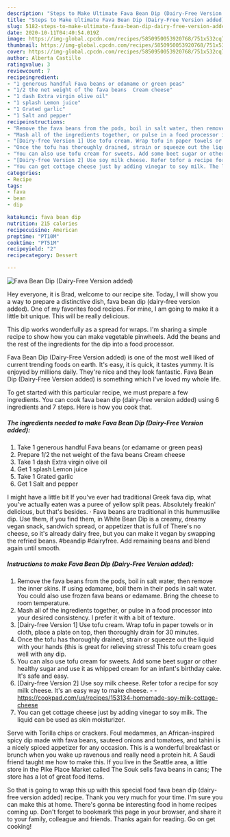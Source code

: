 ```yaml
---
description: "Steps to Make Ultimate Fava Bean Dip (Dairy-Free Version added)"
title: "Steps to Make Ultimate Fava Bean Dip (Dairy-Free Version added)"
slug: 5182-steps-to-make-ultimate-fava-bean-dip-dairy-free-version-added
date: 2020-10-11T04:40:54.019Z
image: https://img-global.cpcdn.com/recipes/5850950053920768/751x532cq70/fava-bean-dip-dairy-free-version-added-recipe-main-photo.jpg
thumbnail: https://img-global.cpcdn.com/recipes/5850950053920768/751x532cq70/fava-bean-dip-dairy-free-version-added-recipe-main-photo.jpg
cover: https://img-global.cpcdn.com/recipes/5850950053920768/751x532cq70/fava-bean-dip-dairy-free-version-added-recipe-main-photo.jpg
author: Alberta Castillo
ratingvalue: 3
reviewcount: 7
recipeingredient:
- "1 generous handful Fava beans or edamame or green peas"
- "1/2 the net weight of the fava beans  Cream cheese"
- "1 dash Extra virgin olive oil"
- "1 splash Lemon juice"
- "1 Grated garlic"
- "1 Salt and pepper"
recipeinstructions:
- "Remove the fava beans from the pods, boil in salt water, then remove the inner skins. If using edamame, boil them in their pods in salt water. You could also use frozen fava beans or edamame. Bring the cheese to room temperature."
- "Mash all of the ingredients together, or pulse in a food processor into your desired consistency. I prefer it with a bit of texture."
- "[Dairy-free Version 1] Use tofu cream. Wrap tofu in paper towels or in cloth, place a plate on top, then thoroughly drain for 30 minutes."
- "Once the tofu has thoroughly drained, strain or squeeze out the liquid with your hands (this is great for relieving stress! This tofu cream goes well with any dip."
- "You can also use tofu cream for sweets. Add some beet sugar or other healthy sugar and use it as whipped cream for an infant&#39;s birthday cake. It&#39;s safe and easy."
- "[Dairy-free Version 2] Use soy milk cheese. Refer tofor a recipe for soy milk cheese. It&#39;s an easy way to make cheese.  https://cookpad.com/us/recipes/153134-homemade-soy-milk-cottage-cheese"
- "You can get cottage cheese just by adding vinegar to soy milk. The liquid can be used as skin moisturizer."
categories:
- Recipe
tags:
- fava
- bean
- dip

katakunci: fava bean dip 
nutrition: 215 calories
recipecuisine: American
preptime: "PT10M"
cooktime: "PT51M"
recipeyield: "2"
recipecategory: Dessert

---
```



![Fava Bean Dip (Dairy-Free Version added)](https://img-global.cpcdn.com/recipes/5850950053920768/751x532cq70/fava-bean-dip-dairy-free-version-added-recipe-main-photo.jpg)

Hey everyone, it is Brad, welcome to our recipe site. Today, I will show you a way to prepare a distinctive dish, fava bean dip (dairy-free version added). One of my favorites food recipes. For mine, I am going to make it a little bit unique. This will be really delicious.

This dip works wonderfully as a spread for wraps. I&#39;m sharing a simple recipe to show how you can make vegetable pinwheels. Add the beans and the rest of the ingredients for the dip into a food processor.

Fava Bean Dip (Dairy-Free Version added) is one of the most well liked of current trending foods on earth. It's easy, it is quick, it tastes yummy. It is enjoyed by millions daily. They're nice and they look fantastic. Fava Bean Dip (Dairy-Free Version added) is something which I've loved my whole life.


To get started with this particular recipe, we must prepare a few ingredients. You can cook fava bean dip (dairy-free version added) using 6 ingredients and 7 steps. Here is how you cook that.

<!--inarticleads1-->

##### The ingredients needed to make Fava Bean Dip (Dairy-Free Version added):

1. Take 1 generous handful Fava beans (or edamame or green peas)
1. Prepare 1/2 the net weight of the fava beans  Cream cheese
1. Take 1 dash Extra virgin olive oil
1. Get 1 splash Lemon juice
1. Take 1 Grated garlic
1. Get 1 Salt and pepper


I might have a little bit If you&#39;ve ever had traditional Greek fava dip, what you&#39;ve actually eaten was a puree of yellow split peas. Absolutely freakin&#39; delicious, but that&#39;s besides. · Fava beans are traditional in this hummuslike dip. Use them, if you find them, in White Bean Dip is a creamy, dreamy vegan snack, sandwich spread, or appetizer that is full of There&#39;s no cheese, so it&#39;s already dairy free, but you can make it vegan by swapping the refried beans. #beandip #dairyfree. Add remaining beans and blend again until smooth. 

<!--inarticleads2-->

##### Instructions to make Fava Bean Dip (Dairy-Free Version added):

1. Remove the fava beans from the pods, boil in salt water, then remove the inner skins. If using edamame, boil them in their pods in salt water. You could also use frozen fava beans or edamame. Bring the cheese to room temperature.
1. Mash all of the ingredients together, or pulse in a food processor into your desired consistency. I prefer it with a bit of texture.
1. [Dairy-free Version 1] Use tofu cream. Wrap tofu in paper towels or in cloth, place a plate on top, then thoroughly drain for 30 minutes.
1. Once the tofu has thoroughly drained, strain or squeeze out the liquid with your hands (this is great for relieving stress! This tofu cream goes well with any dip.
1. You can also use tofu cream for sweets. Add some beet sugar or other healthy sugar and use it as whipped cream for an infant&#39;s birthday cake. It&#39;s safe and easy.
1. [Dairy-free Version 2] Use soy milk cheese. Refer tofor a recipe for soy milk cheese. It&#39;s an easy way to make cheese. -  - https://cookpad.com/us/recipes/153134-homemade-soy-milk-cottage-cheese
1. You can get cottage cheese just by adding vinegar to soy milk. The liquid can be used as skin moisturizer.


Serve with Torilla chips or crackers. Foul medammes, an African-inspired spicy dip made with fava beans, sauteed onions and tomatoes, and tahini is a nicely spiced appetizer for any occasion. This is a wonderful breakfast or brunch when you wake up ravenous and really need a protein hit. A Saudi friend taught me how to make this. If you live in the Seattle area, a little store in the Pike Place Market called The Souk sells fava beans in cans; The store has a lot of great food items. 

So that is going to wrap this up with this special food fava bean dip (dairy-free version added) recipe. Thank you very much for your time. I'm sure you can make this at home. There's gonna be interesting food in home recipes coming up. Don't forget to bookmark this page in your browser, and share it to your family, colleague and friends. Thanks again for reading. Go on get cooking!
